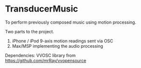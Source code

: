 TransducerMusic
===============

To perform previously composed music using motion processing.

Two parts to the project.

1) iPhone / iPod 9-axis motion readings sent via OSC
2) Max/MSP implementing the audio processing

Dependencies: VVOSC library from https://github.com/mrRay/vvopensource
